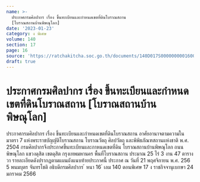 ```yaml
---
name: >-
  ประกาศกรมศิลปากร เรื่อง ขึ้นทะเบียนและกำหนดเขตที่ดินโบราณสถาน
  [โบราณสถานบ้านพิษณุโลก]
date: '2023-01-23'
category: ง พิเศษ
volume: 140
section: 17
page: 16
source: 'https://ratchakitcha.soc.go.th/documents/140D017S0000000001600.pdf'
draft: true
---
```


# ประกาศกรมศิลปากร เรื่อง ขึ้นทะเบียนและกำหนดเขตที่ดินโบราณสถาน [โบราณสถานบ้านพิษณุโลก]

ประกาศกรมศิลปากร เรื่อง ขึ้นทะเบียนและกำหนดเขตที่ดินโบราณสถาน อาศัยอานาจตามความในมาตรา 7 แห่งพระราชบัญญัติโบราณสถาน โบราณวัตถุ ศิลปวัตถุ และพิพิธภัณฑสถานแห่งชาติ พ.ศ. 2504 กรมศิลปากรจึงประกาศขึ้นทะเบียนและกาหนดเขตที่ดิน โบราณสถานบ้านพิษณุโลก ถนนพิษณุโลก แขวงดุสิต เขตดุสิต กรุงเทพมหานคร พื้นที่โบราณสถาน ประมาณ 25 ไร่ 3 งาน 47 ตารางวา รายละเอียดดังปรากฏตามแผนผังแนบท้ายประกาศนี้ ประกาศ ณ วันที่ 21 พฤศจิกายน พ.ศ. 256 5 พนมบุตร จันทรโชติ อธิบดีกรมศิลปากร ้ หนา 16 ่ เลม 140 ตอนพิเศษ 17 ง ราชกิจจานุเบกษา 24 มกราคม 2566

